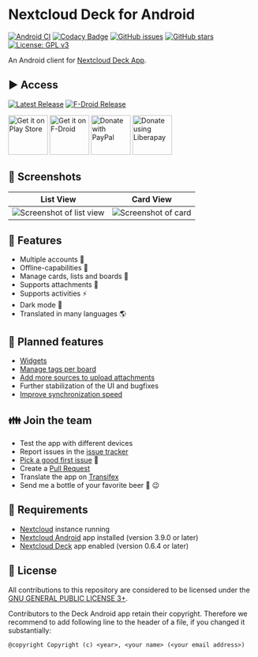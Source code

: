 # Nextcloud Deck for Android

[![Android CI](https://github.com/stefan-niedermann/nextcloud-deck/workflows/Android%20CI/badge.svg)](https://github.com/stefan-niedermann/nextcloud-deck/actions)
[![Codacy Badge](https://api.codacy.com/project/badge/Grade/9e4e03edecb34ea18fa1d6d6346cbc4f)](https://www.codacy.com/app/Nextcloud/nextcloud-deck)
[![GitHub issues](https://img.shields.io/github/issues/stefan-niedermann/nextcloud-deck.svg)](https://github.com/stefan-niedermann/nextcloud-deck/issues)
[![GitHub stars](https://img.shields.io/github/stars/stefan-niedermann/nextcloud-deck.svg)](https://github.com/stefan-niedermann/nextcloud-deck/stargazers)
[![License: GPL v3](https://img.shields.io/badge/License-GPL%20v3-blue.svg)](https://www.gnu.org/licenses/gpl-3.0)

An Android client for [Nextcloud Deck App](https://github.com/nextcloud/deck/).

## ▶️ Access

[![Latest Release](https://img.shields.io/github/v/tag/stefan-niedermann/nextcloud-deck?label=latest+release&sort=semver)](https://github.com/stefan-niedermann/nextcloud-deck/releases)
[![F-Droid Release](https://img.shields.io/f-droid/v/it.niedermann.nextcloud.deck)](https://f-droid.org/de/packages/it.niedermann.nextcloud.deck/)

[<img src="https://play.google.com/intl/en_us/badges/images/generic/en_badge_web_generic.png"
      alt="Get it on Play Store"
      height="80">](https://play.google.com/store/apps/details?id=it.niedermann.nextcloud.deck.play)
[<img src="https://f-droid.org/badge/get-it-on.png"
      alt="Get it on F-Droid"
      height="80">](https://f-droid.org/repository/browse/?fdid=it.niedermann.nextcloud.deck)
[<img src="https://raw.githubusercontent.com/stefan-niedermann/paypal-donate-button/master/paypal-donate-button.png"
      alt="Donate with PayPal"
      height="80">](https://www.paypal.com/cgi-bin/webscr?cmd=_s-xclick&hosted_button_id=ZD39ZE7MGEGBL&source=url)
[<img src="https://raw.githubusercontent.com/stefan-niedermann/DonateButtons/master/LiberaPay.png"
      alt="Donate using Liberapay"
      height="80">](https://liberapay.com/stefan-niedermann/donate)

## 👀 Screenshots

| List View | Card View |
| --- | --- |
| ![Screenshot of list view](/fastlane/metadata/android/en-US/images/phoneScreenshots/0.5.0-4.png) | ![Screenshot of card](/fastlane/metadata/android/en-US/images/phoneScreenshots/0.5.0-5.png) |

## 🚀 Features
  * Multiple accounts 👥
  * Offline-capabilities 🔌
  * Manage cards, lists and boards 📝
  * Supports attachments 📎
  * Supports activities ⚡
  * Dark mode 🌙
  * Translated in many languages 🌎

## 🏁 Planned features
* [Widgets](https://github.com/stefan-niedermann/nextcloud-deck/issues/217)
* [Manage tags per board](https://github.com/stefan-niedermann/nextcloud-deck/issues/309)
* [Add more sources to upload attachments](https://github.com/stefan-niedermann/nextcloud-deck/issues/289)
* Further stabilization of the UI and bugfixes
* [Improve synchronization speed](https://github.com/nextcloud/deck/issues/1650)

## 👪 Join the team
* Test the app with different devices
* Report issues in the [issue tracker](https://github.com/stefan-niedermann/nextcloud-deck/issues)
* [Pick a good first issue](https://github.com/stefan-niedermann/nextcloud-deck/labels/good%20first%20issue) :notebook:
* Create a [Pull Request](https://opensource.guide/how-to-contribute/#opening-a-pull-request)
* Translate the app on [Transifex](https://www.transifex.com/nextcloud/nextcloud/android-deck/)
* Send me a bottle of your favorite beer :beers: :wink:

## 🔗 Requirements
* [Nextcloud](https://nextcloud.com/) instance running
* [Nextcloud Android](https://github.com/nextcloud/android) app installed (version 3.9.0 or later)
* [Nextcloud Deck](https://github.com/nextcloud/deck) app enabled (version 0.6.4 or later)

## 📓 License
All contributions to this repository are considered to be licensed under the [GNU GENERAL PUBLIC LICENSE 3+](/LICENSE).

Contributors to the Deck Android app retain their copyright. Therefore we recommend to add following line to the header of a file, if you changed it substantially:

```
@copyright Copyright (c) <year>, <your name> (<your email address>)
```
